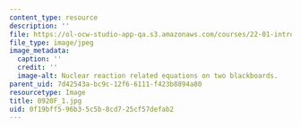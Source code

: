 ```yaml
---
content_type: resource
description: ''
file: https://ol-ocw-studio-app-qa.s3.amazonaws.com/courses/22-01-introduction-to-nuclear-engineering-and-ionizing-radiation-fall-2016/0f19bff596b35c5b8cd725cf57defab2_0920F_1.jpg
file_type: image/jpeg
image_metadata:
  caption: ''
  credit: ''
  image-alt: Nuclear reaction related equations on two blackboards.
parent_uid: 7d42543a-bc9c-12f6-6111-f423b8894a80
resourcetype: Image
title: 0920F_1.jpg
uid: 0f19bff5-96b3-5c5b-8cd7-25cf57defab2
---
```


